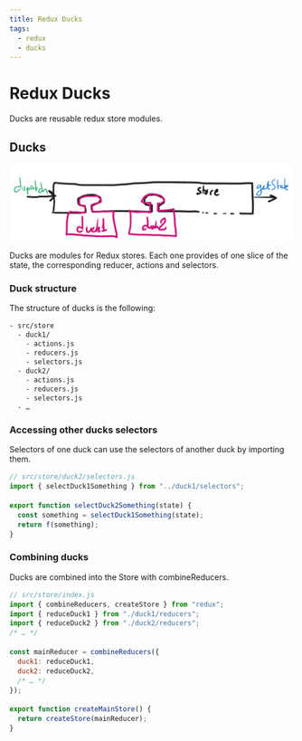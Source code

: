 ```yaml
---
title: Redux Ducks
tags:
  - redux
  - ducks
---
```


# Redux Ducks

Ducks are reusable redux store modules.

## Ducks

![Redux Ducks](/images/redux/redux-ducks.png)

Ducks are modules for Redux stores. Each one provides of one slice of the state,
the corresponding reducer, actions and selectors.

### Duck structure

The structure of ducks is the following:

```
- src/store
  - duck1/
    - actions.js
    - reducers.js
    - selectors.js
  - duck2/
    - actions.js
    - reducers.js
    - selectors.js
  - …
```

### Accessing other ducks selectors

Selectors of one duck can use the selectors of another duck by importing them.

```javascript
// src/store/duck2/selectors.js
import { selectDuck1Something } from "../duck1/selectors";

export function selectDuck2Something(state) {
  const something = selectDuck1Something(state);
  return f(something);
}
```

### Combining ducks

Ducks are combined into the Store with combineReducers.

```javascript
// src/store/index.js
import { combineReducers, createStore } from "redux";
import { reduceDuck1 } from "./duck1/reducers";
import { reduceDuck2 } from "./duck2/reducers";
/* … */

const mainReducer = combineReducers({
  duck1: reduceDuck1,
  duck2: reduceDuck2,
  /* … */
});

export function createMainStore() {
  return createStore(mainReducer);
}
```